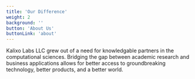 ```yaml
---
title: 'Our Difference'
weight: 2
background: ''
button: 'About Us'
buttonLink: 'about'
---
```


Kalixo Labs LLC grew out of a need for knowledgable partners in the computational sciences.
Bridging the gap between academic research and business applications allows for better access to groundbreaking technology, better products, and a better world.